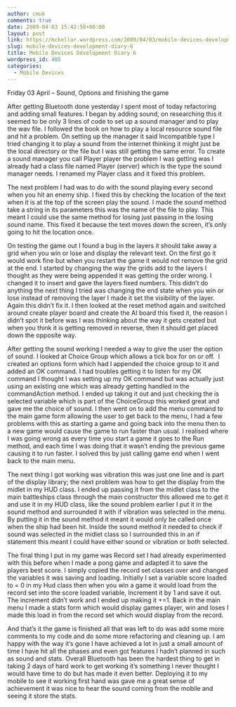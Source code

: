 ```yaml
---
author: cmuk
comments: true
date: 2009-04-03 15:42:58+00:00
layout: post
link: https://mckellar.wordpress.com/2009/04/03/mobile-devices-development-diary-6/
slug: mobile-devices-development-diary-6
title: Mobile Devices Development Diary 6
wordpress_id: 405
categories:
  - Mobile Devices
---
```


Friday 03 April – Sound, Options and finishing the game

After getting Bluetooth done yesterday I spent most of today refactoring and adding small features. I began by adding sound, on researching this it seemed to be only 3 lines of code to set up a sound manager and to play the wav file. I followed the book on how to play a local resource sound file and hit a problem. On setting up the manager it said Incompatible type I tried changing it to play a sound from the internet thinking it might just be the local directory or the file but I was still getting the same error. To create a sound manager you call Player player the problem I was getting was I already had a class file named Player (server) which is the type the sound manager needs. I renamed my Player class and it fixed this problem.

The next problem I had was to do with the sound playing every second when you hit an enemy ship. I fixed this by checking the location of the text when it is at the top of the screen play the sound. I made the sound method take a string in its parameters this was the name of the file to play. This meant I could use the same method for losing just passing in the losing sound name. This fixed it because the text moves down the screen, it’s only going to hit the location once.

On testing the game out I found a bug in the layers it should take away a grid when you win or lose and display the relevant text. On the first go it would work fine but when you restart the game it would not remove the grid at the end. I started by changing the way the grids add to the layers I thought as they were being appended it was getting the order wrong. I changed it to insert and gave the layers fixed numbers. This didn’t do anything the next thing I tried was changing the end state when you win or lose instead of removing the layer I made it set the visibility of the layer. Again this didn’t fix it. I then looked at the reset method again and switched around create player board and create the AI board this fixed it, the reason I didn’t spot it before was I was thinking about the way it gets created but when you think it is getting removed in reverse, then it should get placed down the opposite way.

After getting the sound working I needed a way to give the user the option of sound. I looked at Choice Group which allows a tick box for on or off.  I created an options form which had I appended the choice group to it and added an OK command. I had troubles getting it to listen for my OK command I thought I was setting up my OK command but was actually just using an existing one which was already getting handled in the commandAction method. I ended up taking it out and just checking the is selected variable which is part of the ChoiceGroup this worked great and gave me the choice of sound. I then went on to add the menu command to the main game form allowing the user to get back to the menu, I had a few problems with this as starting a game and going back into the menu then to a new game would cause the game to run faster than usual. I realised where I was going wrong as every time you start a game it goes to the Run method, and each time I was doing that it wasn’t ending the previous game causing it to run faster. I solved this by just calling game end when I went back to the main menu.

The next thing I got working was vibration this was just one line and is part of the display library; the next problem was how to get the display from the midlet in my HUD class. I ended up passing it from the midlet class to the main battleships class through the main constructor this allowed me to get it and use it in my HUD class, like the sound problem earlier I put it in the sound method and surrounded it with if vibration was selected in the menu. By putting it in the sound method it meant it would only be called once when the ship had been hit. Inside the sound method it needed to check if sound was selected in the midlet class so I surrounded this in an if statement this meant I could have either sound or vibration or both selected.

The final thing I put in my game was Record set I had already experimented with this before when I made a pong game and adapted it to save the players best score. I simply copied the record set classes over and changed the variables it was saving and loading. Initially I set a variable score loaded to = 0 in my Hud class then when you win a game it would load from the record set into the score loaded variable, Increment it by 1 and save it out. The increment didn’t work and I ended up making it +=1. Back in the main menu I made a stats form which would display games player, win and loses I made this load in from the record set which would display from the record.

And that’s it the game is finished all that was left to do was add some more comments to my code and do some more refactoring and cleaning up. I am happy with the way it’s gone I have achieved a lot in just a small amount of time I have hit all the phases and even got features I hadn’t planned in such as sound and stats. Overall Bluetooth has been the hardest thing to get in taking 2 days of hard work to get working it’s something I never thought I would have time to do but has made it even better. Deploying it to my mobile to see it working first hand was gave me a great sense of achievement it was nice to hear the sound coming from the mobile and seeing it store the stats.
